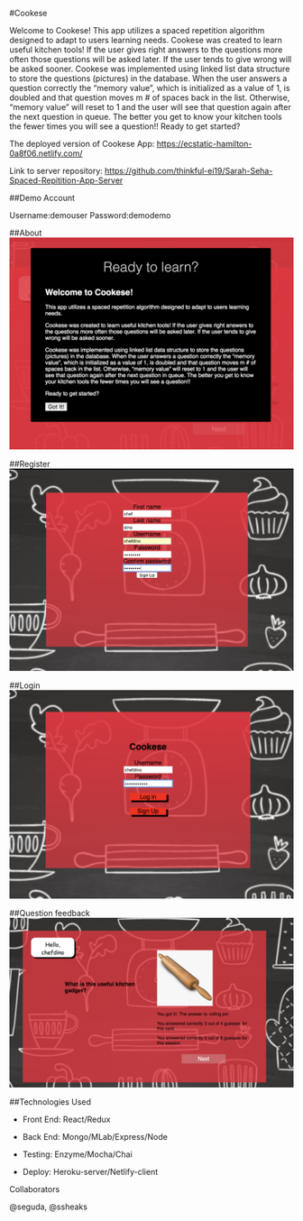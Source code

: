 
#Cookese

Welcome to Cookese!
This app utilizes a spaced repetition algorithm designed to adapt to users learning needs.
Cookese was created to learn useful kitchen tools! If the user gives right answers to the questions more often those questions will be asked later. If the user tends to give wrong will be asked sooner.
Cookese was implemented using linked list data structure to store the questions (pictures) in the database. When the user answers a question correctly the “memory value”, which is initialized as a value of 1, is doubled and that question moves m # of spaces back in the list. Otherwise, “memory value” will reset to 1 and the user will see that question again after the next question in queue. The better you get to know your kitchen tools the fewer times you will see a question!!
Ready to get started?


The deployed version of Cookese App:  https://ecstatic-hamilton-0a8f06.netlify.com/

Link to server repository: https://github.com/thinkful-ei19/Sarah-Seha-Spaced-Repitition-App-Server

##Demo Account

Username:demouser
Password:demodemo

##About
![About](https://github.com/thinkful-ei19/Sarah-Seha-Spaced-Repitition-App-Client/blob/master/src/images/aboutpage.png)

##Register
![Register](https://github.com/thinkful-ei19/Sarah-Seha-Spaced-Repitition-App-Client/blob/master/src/images/registrationform.png)

##Login
![Login](https://github.com/thinkful-ei19/Sarah-Seha-Spaced-Repitition-App-Client/blob/master/src/images/login.jpg.png)

##Question feedback
![Feedback](https://github.com/thinkful-ei19/Sarah-Seha-Spaced-Repitition-App-Client/blob/master/src/images/feedback.png)

##Technologies Used
 
* Front End: React/Redux

* Back End: Mongo/MLab/Express/Node

* Testing: Enzyme/Mocha/Chai

* Deploy: Heroku-server/Netlify-client


Collaborators

@seguda,  @ssheaks
